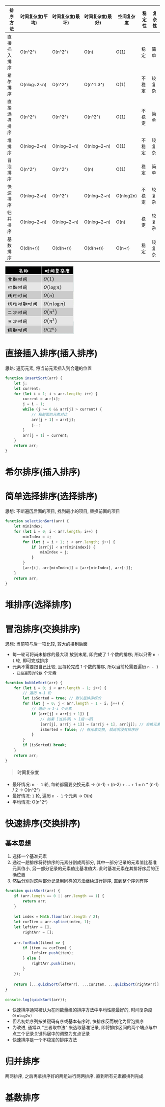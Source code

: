 | 排序方法     | 时间复杂度(平均) | 时间复杂度(最坏) | 时间复杂度(最好) | 空间复杂度 | 稳定性 | 复杂性 |
| ------------ | ---------------- | ---------------- | ---------------- | ---------- | ------ | ------ |
| 直接插入排序 | O(n^2^)          | O(n^2^)          | O(n)             | O(1)       | 稳定   | 简单   |
| 希尔排序     | O(nlog~2~n)      | O(n^2^)          | O(n^1.3^)        | O(1)       | 不稳定 | 较复杂 |
| 直接选择排序 | O(n^2^)          | O(n^2^)          | O(n^2^)          | O(1)       | 不稳定 | 简单   |
| 堆排序       | O(nlog~2~n)      | O(nlog~2~n)      | O(nlog~2~n)      | O(1)       | 不稳定 | 较复杂 |
| 冒泡排序     | O(n^2^)          | O(n^2^)          | O(n)             | O(1)       | 稳定   | 简单   |
| 快速排序     | O(nlog~2~n)      | O(n^2^)          | O(nlog~2~n)      | O(nlog2n)  | 不稳定 | 较复杂 |
| 归并排序     | O(nlog~2~n)      | O(nlog~2~n)      | O(nlog~2~n)      | O(n)       | 稳定   | 较复杂 |
| 基数排序     | O(d(n+r))        | O(d(n+r))        | O(d(n+r))        | O(n+r)     | 稳定   | 较复杂 |

<img src="picture/image-20220318114344737.png" alt="image-20220318114344737" style="zoom:80%;" />

# 直接插入排序(插入排序)

思路: 遍历元素, 将当前元素插入到合适的位置

```js
function insertSort(arr) {
    let j;
    let current;
    for (let i = 1; i < arr.length; i++) {
        current = arr[i];
        j = i - 1;
        while (j >= 0 && arr[j] > current) {
            // 和前面的元素对比
            arr[j + 1] = arr[j];
            j--;
        }
        arr[j + 1] = current;
    }
    return arr;
}
```

# 希尔排序(插入排序)

# 简单选择排序(选择排序)

思想: 不断遍历后面的项目, 找到最小的项目, 替换前面的项目

```js
function selectionSort(arr) {
    let minIndex;
    for (let i = 0; i < arr.length; i++) {
        minIndex = i;
        for (let j = i + 1; j < arr.length; j++) {
            if (arr[j] < arr[minIndex]) {
                minIndex = j;
            }
        }
        [arr[i], arr[minIndex]] = [arr[minIndex], arr[i]];
    }
    return arr;
}
```

# 堆排序(选择排序)

# 冒泡排序(交换排序)

思想: 当前项与后一项比较, 较大的换到后面

-   每一轮可将尚未排序的最大项 放到末尾, 即完成了 1 个数的排序; 所以只需 `n - 1` 轮, 即可完成排序
-   元素不需要跟自己比较, 且每轮完成 1 个数的排序, 所以当前轮需要遍历 `n - 1 - 已经遍历的轮数` 个元素

```js
function bubbleSort(arr) {
    for (let i = 0; i < arr.length - 1; i++) {
        // 遍历 n-1 轮
        let isSorted = true; // 默认是排序好的
        for (let j = 0; j < arr.length - 1 - i; j++) {
            // 遍历 n-1-i 个元素
            if (arr[j] > arr[j + 1]) {
                // 如果 [当前项] > [后一项]
                [arr[j], arr[j + 1]] = [arr[j + 1], arr[j]]; // 交换元素
                isSorted = false; // 有元素交换, 就说明没有排序好
            }
        }
        if (isSorted) break;
    }
    return arr;
}
```

> #### 时间复杂度

-   最坏情况: `n - 1` 轮, 每轮都需要交换元素 → (n-1) + (n-2) + … + 1 = n \* (n-1) / 2 → O(n^2^)
-   最好情况: `1` 轮, 遍历 `n - 1` 个元素 → O(n)
-   平均情况: O(n^2^)

# 快速排序(交换排序)

## 基本思想

1. 选择一个基准元素
2. 通过一趟排序将待排序的元素分割成两部分, 其中一部分记录的元素值比基准元素值小, 另一部分记录的元素值比基准值大. 此时基准元素在其排好序后的正确位置
3. 然后分别对这两部分记录用同样的方法继续进行排序, 直到整个序列有序

```js
function quickSort(arr) {
    if (arr.length == 0 || arr.length == 1) {
        return arr;
    }

    let index = Math.floor(arr.length / 2);
    let curItem = arr.splice(index, 1);
    let leftArr = [],
        rightArr = [];

    arr.forEach((item) => {
        if (item <= curItem) {
            leftArr.push(item);
        } else {
            rightArr.push(item);
        }
    });

    return [...quickSort(leftArr), ...curItem, ...quickSort(rightArr)];
}

console.log(quickSort(arr));
```

-   快速排序通常被认为在同数量级的排序方法中平均性能最好的, 时间复杂度 `O(nlog2n)`
-   但若初始序列按关键码有序或基本有序时, 快排序反而蜕化为冒泡排序
-   为改进, 通常以 "三者取中法" 来选取基准记录, 即将排序区间的两个端点与中点三个记录关键码居中的调整为支点记录
-   快速排序是一个不稳定的排序方法

# 归并排序

两两排序, 之后再拿排序好的两组进行两两排序, 直到所有元素都排列完成

# 基数排序
